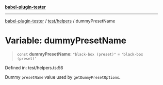 [**babel-plugin-tester**](../../../README.md)

***

[babel-plugin-tester](../../../README.md) / [test/helpers](../README.md) / dummyPresetName

# Variable: dummyPresetName

> `const` **dummyPresetName**: `"black-box (preset)"` = `'black-box (preset)'`

Defined in: test/helpers.ts:56

Dummy `presetName` value used by `getDummyPresetOptions`.
